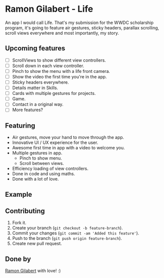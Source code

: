 # Ramon Gilabert - Life

An app I would call Life. That's my submission for the WWDC scholarship program, it's going to feature air gestures, sticky headers, parallax scrolling, scroll views everywhere and most importantly, my story.

## Upcoming features

- [ ] ScrollViews to show different view controllers.
- [ ] Scroll down in each view controller.
- [ ] Pinch to show the menu with a life front camera.
- [ ] Show the video the first time you're in the app.
- [ ] Sticky headers everywhere.
- [ ] Details matter in Skills.
- [ ] Cards with multiple gestures for projects.
- [ ] Game.
- [ ] Contact in a original way.
- [ ] More features?

## Featuring

- Air gestures, move your hand to move through the app.
- Innovative UI / UX experience for the user.
- Awesome first time in app with a video to welcome you.
- Multiple gestures in app.
  - Pinch to show menu.
  - Scroll between views.
- Efficiency loading of view controllers.
- Done in code and using maths.
- Done with a lot of love.

## Example

## Contributing

1. Fork it.
2. Create your branch (`git checkout -b feature-branch`).
3. Commit your changes (`git commit -am 'Added this feature'`).
4. Push to the branch (`git push origin feature-branch`).
5. Create new pull request.

## Done by

[Ramon Gilabert](http://ramongilabert.com) with love! :)
